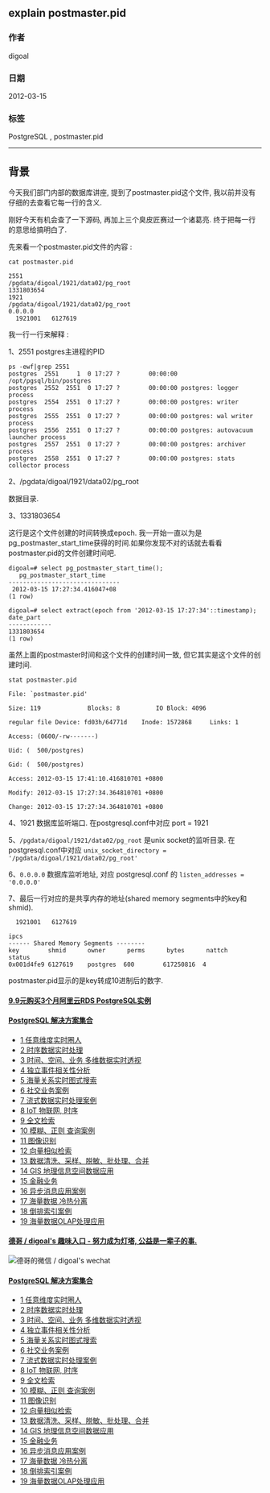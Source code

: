## explain postmaster.pid      
                                                           
### 作者                                                           
digoal                                                           
                                                           
### 日期                                                           
2012-03-15                                                         
                                                           
### 标签                                                           
PostgreSQL , postmaster.pid  
                                                           
----                                                           
                                                           
## 背景    
今天我们部门内部的数据库讲座, 提到了postmaster.pid这个文件, 我以前并没有仔细的去查看它每一行的含义.  
  
刚好今天有机会查了一下源码, 再加上三个臭皮匠赛过一个诸葛亮. 终于把每一行的意思给搞明白了.  
  
先来看一个postmaster.pid文件的内容 :   
  
```  
cat postmaster.pid  
  
2551  
/pgdata/digoal/1921/data02/pg_root  
1331803654  
1921  
/pgdata/digoal/1921/data02/pg_root  
0.0.0.0  
  1921001   6127619  
```  
  
我一行一行来解释 :   
  
1、2551 postgres主进程的PID  
  
```  
ps -ewf|grep 2551  
postgres  2551     1  0 17:27 ?        00:00:00 /opt/pgsql/bin/postgres  
postgres  2552  2551  0 17:27 ?        00:00:00 postgres: logger process     
postgres  2554  2551  0 17:27 ?        00:00:00 postgres: writer process     
postgres  2555  2551  0 17:27 ?        00:00:00 postgres: wal writer process     
postgres  2556  2551  0 17:27 ?        00:00:00 postgres: autovacuum launcher process     
postgres  2557  2551  0 17:27 ?        00:00:00 postgres: archiver process     
postgres  2558  2551  0 17:27 ?        00:00:00 postgres: stats collector process     
```  
  
2、/pgdata/digoal/1921/data02/pg_root  
  
数据目录.  
  
3、1331803654  
  
这行是这个文件创建的时间转换成epoch. 我一开始一直以为是pg_postmaster_start_time获得的时间.如果你发现不对的话就去看看postmaster.pid的文件创建时间吧.  
  
```  
digoal=# select pg_postmaster_start_time();  
   pg_postmaster_start_time      
-------------------------------  
 2012-03-15 17:27:34.416047+08  
(1 row)  
  
digoal=# select extract(epoch from '2012-03-15 17:27:34'::timestamp);    
date_part     
------------    
1331803654   
(1 row)  
```  
  
虽然上面的postmaster时间和这个文件的创建时间一致, 但它其实是这个文件的创建时间.  
  
```  
stat postmaster.pid      
  
File: `postmaster.pid'     
  
Size: 119             Blocks: 8          IO Block: 4096     
  
regular file Device: fd03h/64771d    Inode: 1572868     Links: 1   
  
Access: (0600/-rw-------)    
  
Uid: (  500/postgres)     
  
Gid: (  500/postgres)   
  
Access: 2012-03-15 17:41:10.416810701 +0800   
  
Modify: 2012-03-15 17:27:34.364810701 +0800   
  
Change: 2012-03-15 17:27:34.364810701 +0800  
```  
  
4、1921 数据库监听端口. 在postgresql.conf中对应 port = 1921  
   
5、```/pgdata/digoal/1921/data02/pg_root``` 是unix socket的监听目录. 在postgresql.conf中对应 ```unix_socket_directory = '/pgdata/digoal/1921/data02/pg_root'```  
  
6、```0.0.0.0``` 数据库监听地址, 对应 postgresql.conf 的 ```listen_addresses = '0.0.0.0'```  
  
7、最后一行对应的是共享内存的地址(shared memory segments中的key和shmid).  
  
```  
  1921001   6127619  
```  
  
```  
ipcs    
------ Shared Memory Segments --------   
key        shmid      owner      perms      bytes      nattch     status         
0x001d4fe9 6127619    postgres  600        617250816  4            
```  
  
postmaster.pid显示的是key转成10进制后的数字.  
  
  
  
  
  
  
  
  
  
  
  
  
  
  
  
  
  
  
  
  
  
  
  
  
  
  
  
  
  
  
  
  
  
  
  
  
  
  
  
  
  
  
  
  
  
  
#### [9.9元购买3个月阿里云RDS PostgreSQL实例](https://www.aliyun.com/database/postgresqlactivity "57258f76c37864c6e6d23383d05714ea")
  
  
#### [PostgreSQL 解决方案集合](https://yq.aliyun.com/topic/118 "40cff096e9ed7122c512b35d8561d9c8")
- [1 任意维度实时圈人](https://yq.aliyun.com/topic/118 "40cff096e9ed7122c512b35d8561d9c8")
- [2 时序数据实时处理](https://yq.aliyun.com/topic/118 "40cff096e9ed7122c512b35d8561d9c8")
- [3 时间、空间、业务 多维数据实时透视](https://yq.aliyun.com/topic/118 "40cff096e9ed7122c512b35d8561d9c8")
- [4 独立事件相关性分析](https://yq.aliyun.com/topic/118 "40cff096e9ed7122c512b35d8561d9c8")
- [5 海量关系实时图式搜索](https://yq.aliyun.com/topic/118 "40cff096e9ed7122c512b35d8561d9c8")
- [6 社交业务案例](https://yq.aliyun.com/topic/118 "40cff096e9ed7122c512b35d8561d9c8")
- [7 流式数据实时处理案例](https://yq.aliyun.com/topic/118 "40cff096e9ed7122c512b35d8561d9c8")
- [8 IoT 物联网, 时序](https://yq.aliyun.com/topic/118 "40cff096e9ed7122c512b35d8561d9c8")
- [9 全文检索](https://yq.aliyun.com/topic/118 "40cff096e9ed7122c512b35d8561d9c8")
- [10 模糊、正则 查询案例](https://yq.aliyun.com/topic/118 "40cff096e9ed7122c512b35d8561d9c8")
- [11 图像识别](https://yq.aliyun.com/topic/118 "40cff096e9ed7122c512b35d8561d9c8")
- [12 向量相似检索](https://yq.aliyun.com/topic/118 "40cff096e9ed7122c512b35d8561d9c8")
- [13 数据清洗、采样、脱敏、批处理、合并](https://yq.aliyun.com/topic/118 "40cff096e9ed7122c512b35d8561d9c8")
- [14 GIS 地理信息空间数据应用](https://yq.aliyun.com/topic/118 "40cff096e9ed7122c512b35d8561d9c8")
- [15 金融业务](https://yq.aliyun.com/topic/118 "40cff096e9ed7122c512b35d8561d9c8")
- [16 异步消息应用案例](https://yq.aliyun.com/topic/118 "40cff096e9ed7122c512b35d8561d9c8")
- [17 海量数据 冷热分离](https://yq.aliyun.com/topic/118 "40cff096e9ed7122c512b35d8561d9c8")
- [18 倒排索引案例](https://yq.aliyun.com/topic/118 "40cff096e9ed7122c512b35d8561d9c8")
- [19 海量数据OLAP处理应用](https://yq.aliyun.com/topic/118 "40cff096e9ed7122c512b35d8561d9c8")
  
  
#### [德哥 / digoal's 趣味入口 - 努力成为灯塔, 公益是一辈子的事.](https://github.com/digoal/blog/blob/master/README.md "22709685feb7cab07d30f30387f0a9ae")
  
  
![德哥的微信 / digoal's wechat](../pic/digoal_weixin.jpg "f7ad92eeba24523fd47a6e1a0e691b59")
  
  
#### [PostgreSQL 解决方案集合](https://yq.aliyun.com/topic/118 "40cff096e9ed7122c512b35d8561d9c8")
- [1 任意维度实时圈人](https://yq.aliyun.com/topic/118 "40cff096e9ed7122c512b35d8561d9c8")
- [2 时序数据实时处理](https://yq.aliyun.com/topic/118 "40cff096e9ed7122c512b35d8561d9c8")
- [3 时间、空间、业务 多维数据实时透视](https://yq.aliyun.com/topic/118 "40cff096e9ed7122c512b35d8561d9c8")
- [4 独立事件相关性分析](https://yq.aliyun.com/topic/118 "40cff096e9ed7122c512b35d8561d9c8")
- [5 海量关系实时图式搜索](https://yq.aliyun.com/topic/118 "40cff096e9ed7122c512b35d8561d9c8")
- [6 社交业务案例](https://yq.aliyun.com/topic/118 "40cff096e9ed7122c512b35d8561d9c8")
- [7 流式数据实时处理案例](https://yq.aliyun.com/topic/118 "40cff096e9ed7122c512b35d8561d9c8")
- [8 IoT 物联网, 时序](https://yq.aliyun.com/topic/118 "40cff096e9ed7122c512b35d8561d9c8")
- [9 全文检索](https://yq.aliyun.com/topic/118 "40cff096e9ed7122c512b35d8561d9c8")
- [10 模糊、正则 查询案例](https://yq.aliyun.com/topic/118 "40cff096e9ed7122c512b35d8561d9c8")
- [11 图像识别](https://yq.aliyun.com/topic/118 "40cff096e9ed7122c512b35d8561d9c8")
- [12 向量相似检索](https://yq.aliyun.com/topic/118 "40cff096e9ed7122c512b35d8561d9c8")
- [13 数据清洗、采样、脱敏、批处理、合并](https://yq.aliyun.com/topic/118 "40cff096e9ed7122c512b35d8561d9c8")
- [14 GIS 地理信息空间数据应用](https://yq.aliyun.com/topic/118 "40cff096e9ed7122c512b35d8561d9c8")
- [15 金融业务](https://yq.aliyun.com/topic/118 "40cff096e9ed7122c512b35d8561d9c8")
- [16 异步消息应用案例](https://yq.aliyun.com/topic/118 "40cff096e9ed7122c512b35d8561d9c8")
- [17 海量数据 冷热分离](https://yq.aliyun.com/topic/118 "40cff096e9ed7122c512b35d8561d9c8")
- [18 倒排索引案例](https://yq.aliyun.com/topic/118 "40cff096e9ed7122c512b35d8561d9c8")
- [19 海量数据OLAP处理应用](https://yq.aliyun.com/topic/118 "40cff096e9ed7122c512b35d8561d9c8")
  
